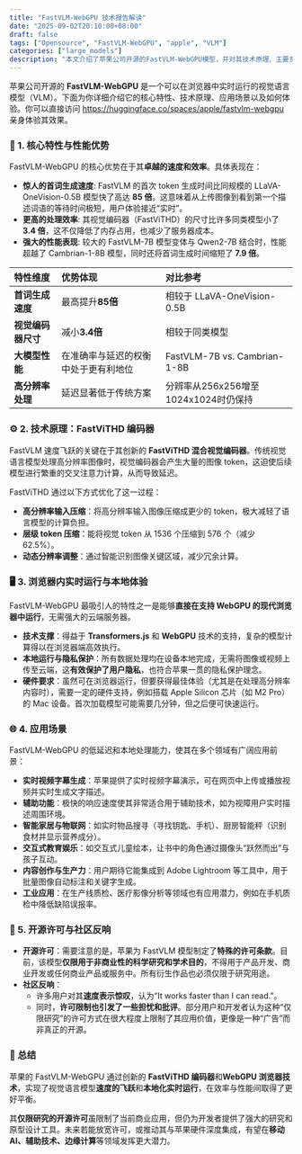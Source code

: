 ```yaml
---
title: "FastVLM-WebGPU 技术报告解读"
date: "2025-09-02T20:10:00+08:00"
draft: false
tags: ["Opensource", "FastVLM-WebGPU", "apple", "VLM"]
categories: ["large_models"]
description: "本文介绍了苹果公司开源的FastVLM-WebGPU模型，并对其技术原理、主要贡献、论文方法、评估结果和局限性进行了详细解读。"
---
```


苹果公司开源的 **FastVLM-WebGPU** 是一个可以在浏览器中实时运行的视觉语言模型（VLM）。下面为你详细介绍它的核心特性、技术原理、应用场景以及如何体验。你可以直接访问 <https://huggingface.co/spaces/apple/fastvlm-webgpu> 亲身体验其效果。

### 🚀 1. 核心特性与性能优势

FastVLM-WebGPU 的核心优势在于其**卓越的速度和效率**。具体表现在：

* **惊人的首词生成速度**: FastVLM 的首次 token 生成时间比同规模的 LLaVA-OneVision-0.5B 模型快了高达 **85 倍**。这意味着从上传图像到看到第一个描述词语的等待时间极短，用户体验接近“实时”。
* **更高的处理效率**: 其视觉编码器（FastViTHD）的尺寸比许多同类模型小了 **3.4 倍**，这不仅降低了内存占用，也减少了服务器成本。
* **强大的性能表现**: 较大的 FastVLM-7B 模型变体与 Qwen2-7B 结合时，性能超越了 Cambrian-1-8B 模型，同时还将首词生成时间缩短了 **7.9 倍**。

| 特性维度         | 优势体现                                    | 对比参考                           |
| :--------------- | :------------------------------------------ | :--------------------------------- |
| **首词生成速度** | 最高提升**85倍**        | 相较于 LLaVA-OneVision-0.5B        |
| **视觉编码器尺寸** | 减小**3.4倍**                       | 相较于同类模型                       |
| **大模型性能**   | 在准确率与延迟的权衡中处于更有利地位 | FastVLM-7B vs. Cambrian-1-8B       |
| **高分辨率处理** | 延迟显著低于传统方案                | 分辨率从256x256增至1024x1024时仍保持 |

### ⚙️ 2. 技术原理：FastViTHD 编码器

FastVLM 速度飞跃的关键在于其创新的 **FastViTHD 混合视觉编码器**。传统视觉语言模型处理高分辨率图像时，视觉编码器会产生大量的图像 token，这迫使后续模型进行繁重的交叉注意力计算，从而导致延迟。

FastViTHD 通过以下方式优化了这一过程：

* **高分辨率输入压缩**：将高分辨率输入图像压缩成更少的 token，极大减轻了语言模型的计算负担。
* **层级 token 压缩**：能将视觉 token 从 1536 个压缩到 576 个（减少 62.5%）。
* **动态分辨率调整**：通过智能识别图像关键区域，减少冗余计算。

### 🖥️ 3. 浏览器内实时运行与本地体验

FastVLM-WebGPU 最吸引人的特性之一是能够**直接在支持 WebGPU 的现代浏览器中运行**，无需强大的云端服务器。

* **技术支撑**：得益于 **Transformers.js** 和 **WebGPU** 技术的支持，复杂的模型计算得以在浏览器端高效执行。
* **本地运行与隐私保护**：所有数据处理均在设备本地完成，无需将图像或视频上传至云端，这**有效保护了用户隐私**，也符合苹果一贯的隐私保护理念。
* **硬件要求**：虽然可在浏览器运行，但要获得最佳体验（尤其是在处理高分辨率内容时），需要一定的硬件支持，例如搭载 Apple Silicon 芯片（如 M2 Pro）的 Mac 设备。首次加载模型可能需要几分钟，但之后便可快速运行。

### 🌐 4. 应用场景

FastVLM-WebGPU 的低延迟和本地处理能力，使其在多个领域有广阔应用前景：

* **实时视频字幕生成**：苹果提供了实时视频字幕演示，可在网页中上传或播放视频并实时生成文字描述。
* **辅助功能**：极快的响应速度使其非常适合用于辅助技术，如为视障用户实时描述周围环境。
* **智能家居与物联网**：如实时物品搜寻（寻找钥匙、手机）、厨房智能秤（识别食材并显示营养成分）。
* **交互式教育娱乐**：如交互式儿童绘本，让书中的角色通过摄像头“跃然而出”与孩子互动。
* **内容创作与生产力**：用户期待它能集成到 Adobe Lightroom 等工具中，用于批量图像自动标注和关键字生成。
* **工业应用**：在生产线质检、医疗影像分析等领域也有应用潜力，例如在手机质检中降低缺陷误报率。

### 📜 5. 开源许可与社区反响

* **开源许可**：需要注意的是，苹果为 FastVLM 模型制定了**特殊的许可条款**。目前，该模型**仅限用于非商业性的科学研究和学术目的**，不得用于产品开发、商业开发或任何商业产品或服务中。所有衍生作品也必须仅限于研究用途。
* **社区反响**：
  * 许多用户对其**速度表示惊叹**，认为“It works faster than I can read.”。
  * 同时，**许可限制也引发了一些担忧和批评**。部分用户和开发者认为这种“仅限研究”的许可方式在很大程度上限制了其应用价值，更像是一种“广告”而非真正的开源。

### 💎 总结

苹果的 FastVLM-WebGPU 通过创新的 **FastViTHD 编码器**和**WebGPU 浏览器技术**，实现了视觉语言模型**速度的飞跃**和**本地化实时运行**，在效率与性能间取得了更好平衡。

其**仅限研究的开源许可**虽限制了当前商业应用，但仍为开发者提供了强大的研究和原型设计工具。未来若能放宽许可，或推动其与苹果硬件深度集成，有望在**移动AI、辅助技术、边缘计算**等领域发挥更大潜力。
